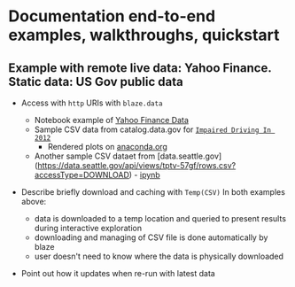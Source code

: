 # Documentation end-to-end examples, walkthroughs, quickstart 

## Example with remote live data: Yahoo Finance. <br/>Static data: US Gov public data

* Access with `http` URIs with `blaze.data`
  - Notebook example of [Yahoo Finance Data](yhoo_finance_example.ipynb)
  - Sample CSV data from catalog.data.gov for [`Impaired Driving In 2012`](impaired_driving_data_us_states_2012.ipynb)
    - Rendered plots on [anaconda.org](https://beta.anaconda.org/jsandhu/impaired_driving_data_us_states_2012/notebook)
  - Another sample CSV dataet from [data.seattle.gov] (https://data.seattle.gov/api/views/tptv-57gf/rows.csv?accessType=DOWNLOAD) - [ipynb](https://beta.anaconda.org/jsandhu/explore_data/notebook)

* Describe briefly download and caching with `Temp(CSV)`
  In both examples above:

  - data is downloaded to a temp location and queried to present results during interactive exploration
  - downloading and managing of CSV file is done automatically by blaze
  - user doesn't need to know where the data is physically downloaded

* Point out how it updates when re-run with latest data
